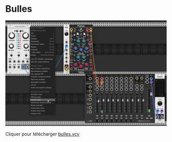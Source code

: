 # Bulles

![Le contenu du patch «bulles.vcv»](./bulles_vcv.png)

Cliquer pour télécharger [bulles.vcv](./bulles.vcv)